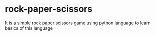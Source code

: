 # rock-paper-scissors

<p>It is a simple rock paper scissors game using python language to learn basics of this language</p>
